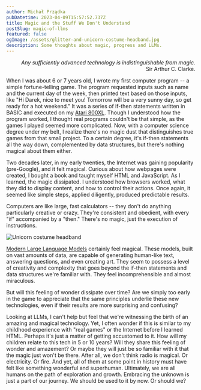 ```yaml
---
author: Michał Prządka
pubDatetime: 2023-04-09T15:57:52.737Z
title: Magic and the Stuff We Don't Understand
postSlug: magic-of-llms
featured: false
ogImage: /assets/glitter-and-unicorn-costume-headband.jpg
description: Some thoughts about magic, progress and LLMs.
---
```


<p style="text-align: right;"><i>Any sufficiently advanced technology is indistinguishable from magic.</i><br/>Sir Arthur C. Clarke.</p>

When I was about 6 or 7 years old, I wrote my first computer program -- a simple fortune-telling game. The program requested inputs such as name and the current day of the week, then printed text based on those inputs, like "Hi Darek, nice to meet you! Tomorrow will be a very sunny day, so get ready for a hot weekend." It was a series of if-then statements written in BASIC and executed on my [Atari 800XL](https://www.computinghistory.org.uk/det/3959/Atari-800XL). Though I understood how the program worked, I thought real programs couldn't be that simple, as the games I played seemed more complicated. Now, with a computer science degree under my belt, I realize there's no magic dust that distinguishes true games from that small project. To a certain degree, it's if-then statements all the way down, complemented by data structures, but there's nothing magical about them either.

Two decades later, in my early twenties, the Internet was gaining popularity (pre-Google), and it felt magical. Curious about how webpages were created, I bought a book and taught myself HTML and JavaScript. As I learned, the magic dissipated. I understood how browsers worked, what they did to display content, and how to control their actions. Once again, it seemed like simple steps, applied diligently, produced predictable results.

Computers are like large, fast calculators -- they don't do anything particularly creative or crazy. They're consistent and obedient, with every "if" accompanied by a "then." There's no magic, just the execution of instructions.

![Unicorn costume headband](/assets/glitter-and-unicorn-costume-headband.jpg)

[Modern Large Language Models](https://openai.com) certainly feel magical. These models, built on vast amounts of data, are capable of generating human-like text, answering questions, and even creating art. They seem to possess a level of creativity and complexity that goes beyond the if-then statements and data structures we're familiar with. They feel incomprehensible and almost miraculous.

But will this feeling of wonder dissipate over time? Are we simply too early in the game to appreciate that the same principles underlie these new technologies, even if their results are more surprising and confusing?

Looking at LLMs, I can't help but feel that we're witnessing the birth of an amazing and magical technology. Yet, I often wonder if this is similar to my childhood experience with "real games" or the Internet before I learned HTML. Perhaps it's just a matter of getting accustomed to it. How will my children relate to this tech in 5 or 10 years? Will they share this feeling of wonder and amazement? Or maybe they will just be so familiar with it that the magic just won't be there. After all, we don't think radio is magical. Or electricity. Or fire. And yet, all of them at some point in history must have felt like something wonderful and superhuman. Ultimately, we are all humans on the path of exploration and growth. Embracing the unknown is just a part of our journey. We should be used to it by now. Or should we?
